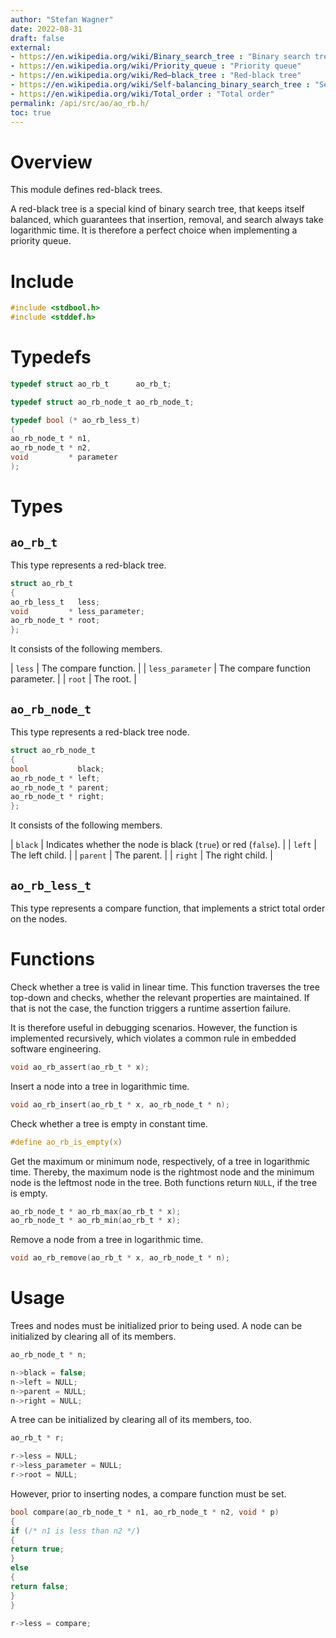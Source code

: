 ```yaml
---
author: "Stefan Wagner"
date: 2022-08-31
draft: false
external:
- https://en.wikipedia.org/wiki/Binary_search_tree : "Binary search tree"
- https://en.wikipedia.org/wiki/Priority_queue : "Priority queue"
- https://en.wikipedia.org/wiki/Red–black_tree : "Red-black tree"
- https://en.wikipedia.org/wiki/Self-balancing_binary_search_tree : "Self-balancing binary search tree"
- https://en.wikipedia.org/wiki/Total_order : "Total order"
permalink: /api/src/ao/ao_rb.h/
toc: true
---
```


# Overview

This module defines red-black trees.

A red-black tree is a special kind of binary search tree, that keeps itself balanced, which guarantees that insertion, removal, and search always take logarithmic time. It is therefore a perfect choice when implementing a priority queue.

# Include

```c
#include <stdbool.h>
#include <stddef.h>
```

# Typedefs

```c
typedef struct ao_rb_t      ao_rb_t;
```

```c
typedef struct ao_rb_node_t ao_rb_node_t;
```

```c
typedef bool (* ao_rb_less_t)
(
ao_rb_node_t * n1,
ao_rb_node_t * n2,
void         * parameter
);
```

# Types

## `ao_rb_t`

This type represents a red-black tree.

```c
struct ao_rb_t
{
ao_rb_less_t   less;
void         * less_parameter;
ao_rb_node_t * root;
};
```

It consists of the following members.

| `less` | The compare function. |
| `less_parameter` | The compare function parameter. |
| `root` | The root. |

## `ao_rb_node_t`

This type represents a red-black tree node.

```c
struct ao_rb_node_t
{
bool           black;
ao_rb_node_t * left;
ao_rb_node_t * parent;
ao_rb_node_t * right;
};
```

It consists of the following members.

| `black` | Indicates whether the node is black (`true`) or red (`false`). |
| `left` | The left child. |
| `parent` | The parent. |
| `right` | The right child. |

## `ao_rb_less_t`

This type represents a compare function, that implements a strict total order on the nodes.

# Functions

Check whether a tree is valid in linear time. This function traverses the tree top-down and checks, whether the relevant properties are maintained. If that is not the case, the function triggers a runtime assertion failure.

It is therefore useful in debugging scenarios. However, the function is implemented recursively, which violates a common rule in embedded software engineering.

```c
void ao_rb_assert(ao_rb_t * x);
```

Insert a node into a tree in logarithmic time.

```c
void ao_rb_insert(ao_rb_t * x, ao_rb_node_t * n);
```

Check whether a tree is empty in constant time.

```c
#define ao_rb_is_empty(x)
```

Get the maximum or minimum node, respectively, of a tree in logarithmic time. Thereby, the maximum node is the rightmost node and the minimum node is the leftmost node in the tree. Both functions return `NULL`, if the tree is empty.

```c
ao_rb_node_t * ao_rb_max(ao_rb_t * x);
ao_rb_node_t * ao_rb_min(ao_rb_t * x);
```

Remove a node from a tree in logarithmic time.

```c
void ao_rb_remove(ao_rb_t * x, ao_rb_node_t * n);
```

# Usage

Trees and nodes must be initialized prior to being used. A node can be initialized by clearing all of its members.

```c
ao_rb_node_t * n;
```

```c
n->black = false;
n->left = NULL;
n->parent = NULL;
n->right = NULL;
```

A tree can be initialized by clearing all of its members, too.

```c
ao_rb_t * r;
```

```c
r->less = NULL;
r->less_parameter = NULL;
r->root = NULL;
```

However, prior to inserting nodes, a compare function must be set.

```c
bool compare(ao_rb_node_t * n1, ao_rb_node_t * n2, void * p)
{
if (/* n1 is less than n2 */)
{
return true;
}
else
{
return false;
}
}
```

```c
r->less = compare;
```
